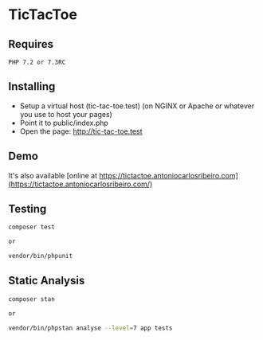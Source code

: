 # TicTacToe

## Requires

```
PHP 7.2 or 7.3RC
```

## Installing

- Setup a virtual host (tic-tac-toe.test) (on NGINX or Apache or whatever you use to host your pages)
- Point it to public/index.php
- Open the page: http://tic-tac-toe.test

## Demo

It's also available [online at https://tictactoe.antoniocarlosribeiro.com](https://tictactoe.antoniocarlosribeiro.com/)

## Testing

``` bash
composer test

or 

vendor/bin/phpunit
```

## Static Analysis

``` bash
composer stan

or 

vendor/bin/phpstan analyse --level=7 app tests
```
